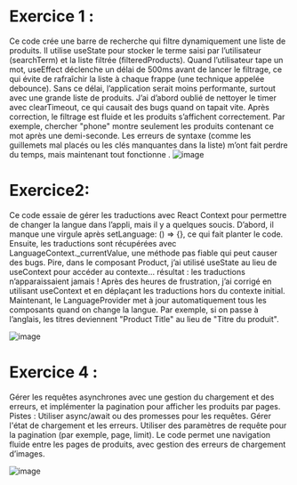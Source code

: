 # Exercice 1 : 
Ce code crée une barre de recherche qui filtre dynamiquement une liste de produits. Il utilise useState pour stocker le terme saisi par l’utilisateur (searchTerm) et la liste filtrée (filteredProducts). Quand l’utilisateur tape un mot, useEffect déclenche un délai de 500ms avant de lancer le filtrage, ce qui évite de rafraîchir la liste à chaque frappe (une technique appelée debounce). Sans ce délai, l’application serait moins performante, surtout avec une grande liste de produits. J’ai d’abord oublié de nettoyer le timer avec clearTimeout, ce qui causait des bugs quand on tapait vite. Après correction, le filtrage est fluide et les produits s’affichent correctement. Par exemple, chercher "phone" montre seulement les produits contenant ce mot après une demi-seconde. Les erreurs de syntaxe (comme les guillemets mal placés ou les clés manquantes dans la liste) m’ont fait perdre du temps, mais maintenant tout fonctionne .
![image](https://github.com/user-attachments/assets/fe272efa-2f97-46f8-a27a-5ade001d7b6d)

# Exercice2: 
Ce code essaie de gérer les traductions avec React Context pour permettre de changer la langue dans l’appli, mais il y a quelques soucis. D’abord, il manque une virgule après setLanguage: () => {}, ce qui fait planter le code. Ensuite, les traductions sont récupérées avec LanguageContext._currentValue, une méthode pas fiable qui peut causer des bugs. Pire, dans le composant Product, j’ai utilisé useState au lieu de useContext pour accéder au contexte… résultat : les traductions n’apparaissaient jamais ! Après des heures de frustration, j’ai corrigé en utilisant useContext et en déplaçant les traductions hors du contexte initial. Maintenant, le LanguageProvider met à jour automatiquement tous les composants quand on change la langue. Par exemple, si on passe à l’anglais, les titres deviennent "Product Title" au lieu de "Titre du produit". 

![image](https://github.com/user-attachments/assets/5ec18013-f3f0-44a3-a0f6-20dafe613980)


# Exercice 4 :
 Gérer les requêtes asynchrones avec une gestion du chargement et des erreurs, et implémenter la pagination pour afficher les produits par pages. Pistes : Utiliser async/await ou des promesses pour les requêtes. Gérer l'état de chargement et les erreurs. Utiliser des paramètres de requête pour la pagination (par exemple, page, limit).
Le code permet une navigation fluide entre les pages de produits, avec gestion des erreurs de chargement d’images.

![image](https://github.com/user-attachments/assets/ea973c6c-e601-4325-b2cd-a7f7c3ca2d44)

